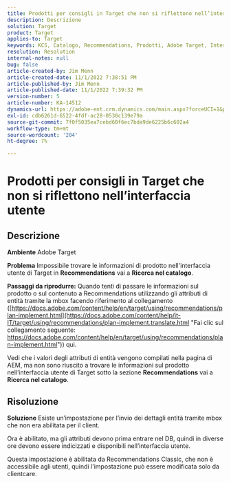 ```yaml
---
title: Prodotti per consigli in Target che non si riflettono nell’interfaccia utente
description: Descrizione
solution: Target
product: Target
applies-to: Target
keywords: KCS, Catalogo, Recommendations, Prodotti, Adobe Target, Interfaccia utente, informazioni, ricerca
resolution: Resolution
internal-notes: null
bug: false
article-created-by: Jim Menn
article-created-date: 11/1/2022 7:38:51 PM
article-published-by: Jim Menn
article-published-date: 11/1/2022 7:39:32 PM
version-number: 5
article-number: KA-14512
dynamics-url: https://adobe-ent.crm.dynamics.com/main.aspx?forceUCI=1&pagetype=entityrecord&etn=knowledgearticle&id=f9bea3ce-1c5a-ed11-9561-6045bd006a22
exl-id: cdb6261d-6522-4fdf-ac28-0530c139e79a
source-git-commit: 7f0f5035ea7cebd60f6ec7bda9de6225b6c602a4
workflow-type: tm+mt
source-wordcount: '204'
ht-degree: 7%

---
```


# Prodotti per consigli in Target che non si riflettono nell’interfaccia utente

## Descrizione


<b>Ambiente</b>
Adobe Target

<b>Problema</b>
Impossibile trovare le informazioni di prodotto nell&#39;interfaccia utente di Target in <b>Recommendations</b> vai a <b>Ricerca nel catalogo</b>.

<b>Passaggi da riprodurre:</b>
Quando tenti di passare le informazioni sul prodotto o sul contenuto a Recommendations utilizzando gli attributi di entità tramite la mbox facendo riferimento al collegamento ([https://docs.adobe.com/content/help/en/target/using/recommendations/plan-implement.html](https://docs.adobe.com/content/help/it-IT/target/using/recommendations/plan-implement.translate.html "Fai clic sul collegamento seguente: https://docs.adobe.com/content/help/en/target/using/recommendations/plan-implement.html")) qui.


Vedi che i valori degli attributi di entità vengono compilati nella pagina di AEM, ma non sono riuscito a trovare le informazioni sul prodotto nell’interfaccia utente di Target sotto la sezione <b>Recommendations</b> vai a <b>Ricerca nel catalogo</b>.


## Risoluzione


<b>Soluzione</b>
Esiste un’impostazione per l’invio dei dettagli entità tramite mbox che non era abilitata per il client.

Ora è abilitato, ma gli attributi devono prima entrare nel DB, quindi in diverse ore devono essere indicizzati e disponibili nell’interfaccia utente.

Questa impostazione è abilitata da Recommendations Classic, che non è accessibile agli utenti, quindi l&#39;impostazione può essere modificata solo da clientcare.
